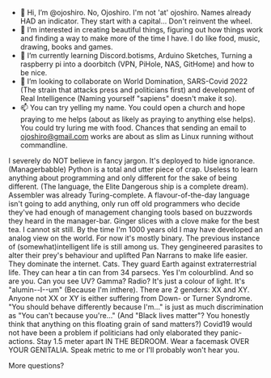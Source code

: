- 👋 Hi, I’m @ojoshiro. No, Ojoshiro. I'm not 'at' ojoshiro. Names already HAD an indicator. They start with a capital... Don't reinvent the wheel.
- 👀 I’m interested in creating beautiful things, figuring out how things work and finding a way to make more of the time I have. I do like food, music, drawing, books and games.
- 🌱 I’m currently learning Discord.botisms, Arduino Sketches, Turning a raspberry pi into a doorbitch (VPN, PiHole, NAS, GitHome) and how to be nice.
- 💞️ I’m looking to collaborate on World Domination, SARS-Covid 2022 (The strain that attacks press and politicians first) and development of Real Intelligence (Naming yourself "sapiens" doesn't make it so).
- 📫 You can try yelling my name. You could open a church and hope praying to me helps (about as likely as praying to anything else helps). You could try luring me with food. Chances that sending an email to <ojoshiro@gmail.com> works are about as slim as Linux running without commandline.

I severely do NOT believe in fancy jargon. It's deployed to hide ignorance. (Managerbabble)
Python is a total and utter piece of crap. Useless to learn anything about programming and only different for the sake of being different. (The language, the Elite Dangerous ship is a complete dream).
Assembler was already Turing-complete. A flavour-of-the-day language isn't going to add anything, only run off old programmers who decide they've had enough of management changing tools based on buzzwords they heard in the manager-bar.
Ginger slices with a clove make for the best tea.
I cannot sit still.
By the time I'm 1000 years old I may have developed an analog view on the world. For now it's mostly binary.
The previous instance of (somewhat)intelligent life is still among us. They gengineered parasites to alter their prey's behaviour and uplifted Pan Narrans to make life easier. They dominate the internet. Cats. They guard Earth against extraterrestrial life. They can hear a tin can from 34 parsecs.
Yes I'm colourblind. And so are you. Can you see UV? Gamma? Radio? It's just a colour of light.
It's "alumin--I--um" (Because I'm inthere).
There are 2 genders: XX and XY. Anyone not XX or XY is either suffering from Down- or Turner Syndrome.
"You should behave differently because I'm..." is just as much discrimination as "You can't because you're..." (And "Black lives matter"? You honestly think that anything on this floating grain of sand matters?)
Covid19 would not have been a problem if politicians had only elaborated they panic-actions. Stay 1.5 meter apart IN THE BEDROOM. Wear a facemask OVER YOUR GENITALIA.
Speak metric to me or I'll probably won't hear you.

More questions? 

<!---
ojoshiro/ojoshiro is a ✨ special ✨ repository because its `README.md` (this file) appears on your GitHub profile.
You can click the Preview link to take a look at your changes.
--->
